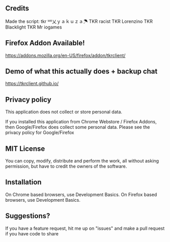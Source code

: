 ## Credits
Made the script:
tkr ᴹᴿ乂ｙａｋｕｚａ☂
TKR racist
TKR Lorenzino
TKR Blacklight
TKR Mr iogames

## Firefox Addon Available!
https://addons.mozilla.org/en-US/firefox/addon/tkrclient/

## Demo of what this actually does + backup chat
https://tkrclient.github.io/

## Privacy policy
This application does not collect or store personal data.

If you installed this application from Chrome Webstore / Firefox Addons, then Google/Firefox does collect some personal data. Please see the privacy policy for Google/Firefox

## MIT License
You can copy, modify, distribute and perform the work, all without asking permission, but have to credit the owners of the software.

## Installation
On Chrome based browsers, use Development Basics. On Firefox based browsers, use Development Basics.

## Suggestions?
If you have a feature request, hit me up on "issues" and make a pull request if you have code to share
